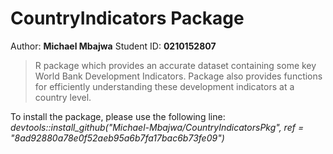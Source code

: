 # CountryIndicators Package

Author: **Michael Mbajwa**
Student ID: **0210152807**

> R package which provides an accurate dataset containing some key World Bank Development Indicators. Package also provides functions for efficiently understanding these development indicators at a country level.


To install the package, please use the following line:
*devtools::install_github("Michael-Mbajwa/CountryIndicatorsPkg", ref = "8ad92880a78e0f52aeb95a6b7fa17bac6b73fe09")*
